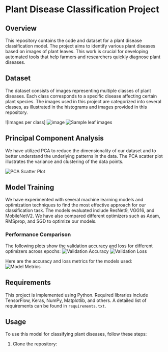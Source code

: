 # Plant Disease Classification Project

## Overview
This repository contains the code and dataset for a plant disease classification model. The project aims to identify various plant diseases based on images of plant leaves. This work is crucial for developing automated tools that help farmers and researchers quickly diagnose plant diseases.

## Dataset
The dataset consists of images representing multiple classes of plant diseases. Each class corresponds to a specific disease affecting certain plant species. The images used in this project are categorized into several classes, as illustrated in the histograms and images provided in this repository.

![Images per class] ![image](https://github.com/user-attachments/assets/b697cbc9-9101-4570-9592-886f6e40adfc)
![Sample leaf images](path_to_leaf_images)

## Principal Component Analysis
We have utilized PCA to reduce the dimensionality of our dataset and to better understand the underlying patterns in the data. The PCA scatter plot illustrates the variance and clustering of the data points.

![PCA Scatter Plot](path_to_pca_plot)

## Model Training
We have experimented with several machine learning models and optimization techniques to find the most effective approach for our classification task. The models evaluated include ResNet9, VGG16, and MobileNetV2. We have also compared different optimizers such as Adam, RMSprop, and SGD to optimize our models.

### Performance Comparison
The following plots show the validation accuracy and loss for different optimizers across epochs:
![Validation Accuracy](path_to_val_accuracy_plot)
![Validation Loss](path_to_val_loss_plot)

Here are the accuracy and loss metrics for the models used:
![Model Metrics](path_to_model_metrics_plot)

## Requirements
This project is implemented using Python. Required libraries include TensorFlow, Keras, NumPy, Matplotlib, and others. A detailed list of requirements can be found in `requirements.txt`.

## Usage
To use this model for classifying plant diseases, follow these steps:
1. Clone the repository:
